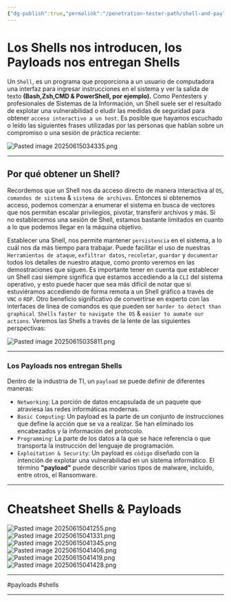 ```yaml
---
{"dg-publish":true,"permalink":"/penetration-tester-path/shell-and-payloads/"}
---
```



# Los Shells nos introducen, los Payloads nos entregan Shells

Un `Shell`, es un programa que proporciona a un usuario de computadora una interfaz para ingresar instrucciones en el sistema y ver la salida de texto **(Bash,Zsh,CMD & PowerShell, por ejemplo).** Como Pentesters y profesionales de Sistemas de la Información, un Shell suele ser el resultado de explotar una  vulnerabilidad o eludir las medidas de seguridad para obtener `acceso interactivo a un host`. Es posible que hayamos escuchado o leído las siguientes frases utilizadas por las personas que hablan sobre un compromiso o una sesión de práctica reciente:

![Pasted image 20250615034335.png](/img/user/imgs/Pasted%20image%2020250615034335.png)

---
## Por qué obtener un Shell?

Recordemos que un Shell nos da acceso directo de manera interactiva al `OS`, `comandos de sistema` & `sistema de archivos`.
Entonces si obtenemos acceso, podemos comenzar a enumerar el sistema en busca de vectores que nos permitan escalar privilegios, pivotar, transferir archivos y más. Si no establecemos una sesión de Shell, estamos bastante limitados en cuanto a lo que podemos llegar en la máquina objetivo.

Establecer una Shell, nos permite mantener `persistencia` en el sistema, a lo cuál nos da más tiempo para trabajar. Puede facilitar el uso de nuestras `Herramientas de ataque`, `exfiltrar datos`, `recoletar`, `guardar` y `documentar` todos los detalles de nuestro ataque, como pronto veremos en las demostraciones que siguen. Es importante tener en cuenta que establecer un Shell casi siempre significa que estamos accediendo a la `CLI` del sistema operativo, y esto puede hacer que sea más difícil de notar que si estuviéramos accediendo de forma remota a un Shell gráfico a través de `VNC` o `RDP`. Otro beneficio significativo de convertirse en experto con las interfaces de línea de comandos es que pueden ser `harder to detect than graphical Shells` `faster to navigate the OS` & `easier to aumate our actions`. Veremos las Shells a través de la lente de las siguientes perspectivas:

![Pasted image 20250615035811.png](/img/user/imgs/Pasted%20image%2020250615035811.png)

---

### Los Payloads nos entregan Shells

Dentro de la industria de TI, un `payload` se puede definir de diferentes maneras:

- `Networking`: La porción de datos encapsulada de un paquete que atraviesa las redes informáticas modernas.
- `Basic Computing`: Un payload es la parte de un conjunto de instrucciones que define la acción que se va a realizar. Se han eliminado los encabezados y la información del protocolo.
- `Programming`: La parte de los datos a la que se hace referencia o que transporta la instrucción del lenguaje de programación.
- `Exploitation & Security`: Un payload es `código` diseñado con la intención de explotar una vulnerabilidad en un sistema informático. El término **"payload"** puede describir varios tipos de malware, incluido, entre otros, el Ransomware.

---

# Cheatsheet Shells & Payloads

![Pasted image 20250615041255.png](/img/user/imgs/Pasted%20image%2020250615041255.png)
![Pasted image 20250615041331.png](/img/user/imgs/Pasted%20image%2020250615041331.png)
![Pasted image 20250615041345.png](/img/user/imgs/Pasted%20image%2020250615041345.png)
![Pasted image 20250615041406.png](/img/user/imgs/Pasted%20image%2020250615041406.png)
![Pasted image 20250615041419.png](/img/user/imgs/Pasted%20image%2020250615041419.png)
![Pasted image 20250615041428.png](/img/user/imgs/Pasted%20image%2020250615041428.png)

---
#payloads #shells

---